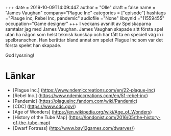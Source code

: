 +++
date = 2019-10-09T14:09:44Z
author = "Olle"
draft = false
name = "James Vaughan"
company="Plague Inc"
categories = ["episode"]
hashtags ="Plauge inc, Rebel Inc, pandemic"
audiofile ="None"
libsynid ="11559455"
occupation="Game designer"
+++ 
I veckans avsnitt av Spelskaparna samtalar jag med James Vaughan. James Vaughan skapade sitt första spel utan ha någon som helst teknisk kunskap och har fått ta en speciell väg in i spelbranschen. Han berättar bland annat om spelet Plague Inc som var det första spelet han skapade.

God lyssning!

# Länkar
* [Plague Inc.] (https://www.ndemiccreations.com/en/22-plague-inc)
* [Rebel Inc.]  (https://www.ndemiccreations.com/en/51-rebel-inc)
* [Pandemic] (https://plagueinc.fandom.com/wiki/Pandemic)
* [CDC] (https://www.cdc.gov/)
* [Age of Wonders] (https://en.wikipedia.org/wiki/Age_of_Wonders)
* [History of the Tube Map] (https://londonist.com/2016/05/the-history-of-the-tube-map)
* [Dwarf Fortress] (http://www.bay12games.com/dwarves/)
